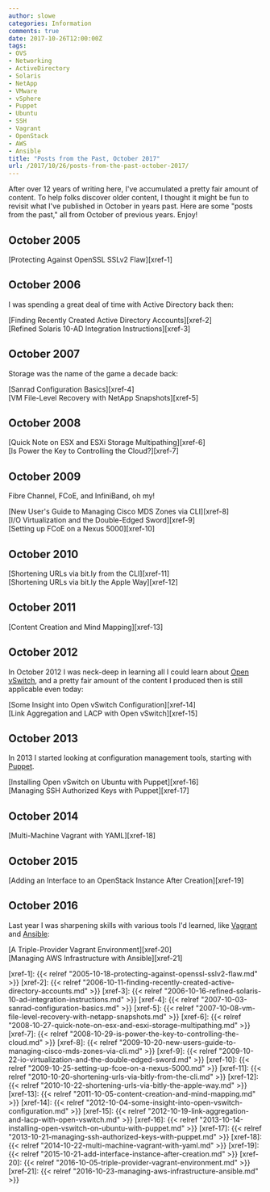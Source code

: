 ```yaml
---
author: slowe
categories: Information
comments: true
date: 2017-10-26T12:00:00Z
tags:
- OVS
- Networking
- ActiveDirectory
- Solaris
- NetApp
- VMware
- vSphere
- Puppet
- Ubuntu
- SSH
- Vagrant
- OpenStack
- AWS
- Ansible
title: "Posts from the Past, October 2017"
url: /2017/10/26/posts-from-the-past-october-2017/
---
```


After over 12 years of writing here, I've accumulated a pretty fair amount of content. To help folks discover older content, I thought it might be fun to revisit what I've published in October in years past. Here are some "posts from the past," all from October of previous years. Enjoy!<!--more-->

## October 2005

[Protecting Against OpenSSL SSLv2 Flaw][xref-1]

## October 2006

I was spending a great deal of time with Active Directory back then:

[Finding Recently Created Active Directory Accounts][xref-2]  
[Refined Solaris 10-AD Integration Instructions][xref-3]

## October 2007

Storage was the name of the game a decade back:

[Sanrad Configuration Basics][xref-4]  
[VM File-Level Recovery with NetApp Snapshots][xref-5]

## October 2008

[Quick Note on ESX and ESXi Storage Multipathing][xref-6]  
[Is Power the Key to Controlling the Cloud?][xref-7]

## October 2009

Fibre Channel, FCoE, and InfiniBand, oh my!

[New User's Guide to Managing Cisco MDS Zones via CLI][xref-8]  
[I/O Virtualization and the Double-Edged Sword][xref-9]  
[Setting up FCoE on a Nexus 5000][xref-10]

## October 2010

[Shortening URLs via bit.ly from the CLI][xref-11]  
[Shortening URLs via bit.ly the Apple Way][xref-12]

## October 2011

[Content Creation and Mind Mapping][xref-13]

## October 2012

In October 2012 I was neck-deep in learning all I could learn about [Open vSwitch][link-1], and a pretty fair amount of the content I produced then is still applicable even today:

[Some Insight into Open vSwitch Configuration][xref-14]  
[Link Aggregation and LACP with Open vSwitch][xref-15]

## October 2013

In 2013 I started looking at configuration management tools, starting with [Puppet][link-2].

[Installing Open vSwitch on Ubuntu with Puppet][xref-16]  
[Managing SSH Authorized Keys with Puppet][xref-17]

## October 2014

[Multi-Machine Vagrant with YAML][xref-18]

## October 2015

[Adding an Interface to an OpenStack Instance After Creation][xref-19]

## October 2016

Last year I was sharpening skills with various tools I'd learned, like [Vagrant][link-3] and [Ansible][link-4]:

[A Triple-Provider Vagrant Environment][xref-20]  
[Managing AWS Infrastructure with Ansible][xref-21]

[link-1]: http://openvswitch.com/
[link-2]: https://puppet.com/
[link-3]: https://www.vagrantup.com/
[link-4]: https://www.ansible.com/
[xref-1]: {{< relref "2005-10-18-protecting-against-openssl-sslv2-flaw.md" >}}
[xref-2]: {{< relref "2006-10-11-finding-recently-created-active-directory-accounts.md" >}}
[xref-3]: {{< relref "2006-10-16-refined-solaris-10-ad-integration-instructions.md" >}}
[xref-4]: {{< relref "2007-10-03-sanrad-configuration-basics.md" >}}
[xref-5]: {{< relref "2007-10-08-vm-file-level-recovery-with-netapp-snapshots.md" >}}
[xref-6]: {{< relref "2008-10-27-quick-note-on-esx-and-esxi-storage-multipathing.md" >}}
[xref-7]: {{< relref "2008-10-29-is-power-the-key-to-controlling-the-cloud.md" >}}
[xref-8]: {{< relref "2009-10-20-new-users-guide-to-managing-cisco-mds-zones-via-cli.md" >}}
[xref-9]: {{< relref "2009-10-22-io-virtualization-and-the-double-edged-sword.md" >}}
[xref-10]: {{< relref "2009-10-25-setting-up-fcoe-on-a-nexus-5000.md" >}}
[xref-11]: {{< relref "2010-10-20-shortening-urls-via-bitly-from-the-cli.md" >}}
[xref-12]: {{< relref "2010-10-22-shortening-urls-via-bitly-the-apple-way.md" >}}
[xref-13]: {{< relref "2011-10-05-content-creation-and-mind-mapping.md" >}}
[xref-14]: {{< relref "2012-10-04-some-insight-into-open-vswitch-configuration.md" >}}
[xref-15]: {{< relref "2012-10-19-link-aggregation-and-lacp-with-open-vswitch.md" >}}
[xref-16]: {{< relref "2013-10-14-installing-open-vswitch-on-ubuntu-with-puppet.md" >}}
[xref-17]: {{< relref "2013-10-21-managing-ssh-authorized-keys-with-puppet.md" >}}
[xref-18]: {{< relref "2014-10-22-multi-machine-vagrant-with-yaml.md" >}}
[xref-19]: {{< relref "2015-10-21-add-interface-instance-after-creation.md" >}}
[xref-20]: {{< relref "2016-10-05-triple-provider-vagrant-environment.md" >}}
[xref-21]: {{< relref "2016-10-23-managing-aws-infrastructure-ansible.md" >}}
